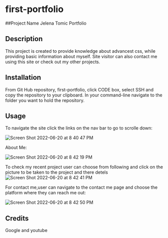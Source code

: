 # first-portfolio

 ##Project Name
 Jelena Tomic Portfolio
 
    
## Description 
This project is created to provide knowledge about advancest css, while providing basic information about myself.
Site visitor can also contact me using this site or check out my other projects.


## Installation
From Git Hub repository, first-portfolio, click CODE box, select SSH and copy the repository to your clipboard.  In your command-line navigate to the folder you want to hold the repository. 
  

## Usage
To navigate the site click the links on the nav bar to go to scrolle down:

![Screen Shot 2022-06-20 at 8 40 47 PM](https://user-images.githubusercontent.com/106287916/174699679-300dd24b-6302-41bf-8359-e3bdba648098.png)


About Me:

![Screen Shot 2022-06-20 at 8 42 19 PM](https://user-images.githubusercontent.com/106287916/174699459-8aaadfcd-119f-4301-a72d-50a47f74ec26.png)


To check my recent project user can choose from following and click on the picture to be taken to the project and there detels
![Screen Shot 2022-06-20 at 8 42 41 PM](https://user-images.githubusercontent.com/106287916/174700161-0caa7945-4ed3-4a9d-a5bc-1f8a2443c0bd.png)


For contact me,user  can navigate to the contact me page and choose the platform where they can reach me out: 

![Screen Shot 2022-06-20 at 8 42 50 PM](https://user-images.githubusercontent.com/106287916/174699031-cc4041f5-9a2a-4200-8497-d153dd4e2627.png)


## Credits
Google and youtube
